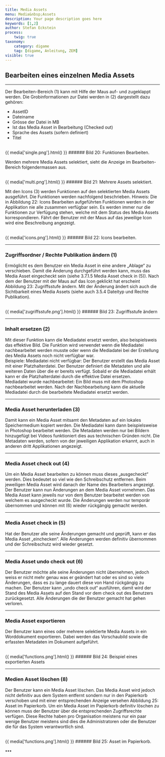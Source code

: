 ```yaml
---
title: Media Assets
menu: Media&nbsp;Assets
description: Your page description goes here
keywords: [1,2]
author: Stefan Eckstein
process:
	twig: true
taxonomy:
    category: digame
    tag: [digame, Anleitung, ZEM]
visible: true
---
```



## Bearbeiten eines einzelnen Media Assets
***
Der Bearbeiten-Bereich (1) kann mit Hilfe der Maus auf- und zugeklappt werden. Die Grobinformationen zur Datei werden in (2) dargestellt dazu gehören:- AssetID- Dateiname- Grösse der Datei in MB- Ist das Media Asset in Bearbeitung (Checked out)- Sprache des Assets (sofern definiert)- Titel

<br>
{{ media['single.png'].html() }}
###### Bild 20: Funktionen Bearbeiten.
<br>

Werden mehrere Media Assets selektiert, sieht die Anzeige im Bearbeiten-Bereich folgendermassen aus.

<br>
{{ media['multi.png'].html() }}
###### Bild 21: Mehrere Assets selektiert.
<br>

Mit den Icons (3) werden Funktionen auf den selektierten Media Assets ausgeführt. Die Funktionen werden nachfolgend beschrieben.Hinweis:Die in Abbildung 22: Icons Bearbeiten aufgeführten Funktionen werden in der Applikation nie alle zusammen verfügbar sein. Es werden immer nur die Funktionen zur Verfügung stehen, welche mit dem Status des Media Assets korrespondieren. Fährt der Benutzer mit der Maus auf das jeweilige Icon wird eine Beschreibung angezeigt.

<br>
{{ media['icons.png'].html() }}
###### Bild 22: Icons bearbeiten.
<br>

***

### Zugriffsordner / Rechte Publikation ändern (1)

Ermöglicht es dem Benutzer ein Media Asset in eine andere „Ablage“ zu verschieben. Damit die Änderung durchgeführt werden kann, muss das Media Asset eingecheckt sein (siehe 3.7.1.5 Media Asset check in (5)). Nach dem der Benutzer mit der Maus auf das Icon geklickt hat erscheint Abbildung 23: Zugriffsstufe ändern. Mit der Änderung ändert sich auch die Sichtbarkeit eines Media Assets (siehe auch 3.5.4 Dateityp und Rechte Publikation).

<br>
{{ media['zugriffsstufe.png'].html() }}
###### Bild 23: Zugriffsstufe ändern
<br>

***

### Inhalt ersetzen (2)

Mit dieser Funktion kann die Mediadatei ersetzt werden, also beispielsweis das effektive Bild. Die Funktion wird verwendet wenn die Mediadatei nachbearbeitet werden musste oder wenn die Mediadatei bei der Erstellung des Media Assets noch nicht verfügbar war.
<br>Beispiele:Mediadatei nicht verfügbar:Der Benutzer erstellt das Media Asset mit einer Platzhalterdatei. Der Benutzer definiert die Metadaten und alle weiteren Daten über die er bereits verfügt. Sobald er die Mediadatei erhält kann er die Platzhalterdatei durch die effektive Datei ersetzen.
<br>Mediadatei wurde nachbearbeitet:Ein Bild muss mit dem Photoshop nachbearbeitet werden. Nach der Nachbearbeitung kann die aktuelle Mediadatei durch die bearbeitete Mediadatei ersetzt werden.

***

### Media Asset herunterladen (3)

Damit kann ein Media Asset mitsamt den Metadaten auf ein lokales Speichermedium kopiert werden. Die Mediadatei kann dann beispielsweise in Photoshop bearbeitet werden. Die Metadaten werden nur bei Bildern hinzugefügt bei Videos funktioniert dies aus technischen Gründen nicht. Die Metadaten werden, sofern von der jeweiligen Applikation erkannt, auch in anderen dritt Applikationen angezeigt.

***

### Media Asset check out (4)

Um ein Media Asset bearbeiten zu können muss dieses „ausgecheckt“ werden. Dies bedeutet so viel wie den Schreibschutz entfernen. Beim jeweiligen Media Asset wird danach der Name des Bearbeiters angezeigt. Der Benutzer kann nun Änderungen an dem Media Asset vornehmen. Das Media Asset kann jeweils nur von dem Benutzer bearbeitet werden von welchem es ausgecheckt wurde. Die Änderungen werden nur temporär übernommen und können mit (6) wieder rückgängig gemacht werden.

***

### Media Asset check in (5)

Hat der Benutzer alle seine Änderungen gemacht und geprüft, kann er das Media Asset „einchecken“. Alle Änderungen werden definitiv übernommen und der Schreibschutz wird wieder gesetzt.

***

### Media Asset undo check out (6)

Der Benutzer möchte alle seine Änderungen nicht übernehmen, jedoch weiss er nicht mehr genau was er geändert hat oder es sind so viele Änderungen, dass es zu lange dauert diese von Hand rückgängig zu machen. Der Benutzer kann „undo check out“ ausführen, damit wird der Stand des Media Assets auf den Stand vor dem check out des Benutzers zurückgesetzt. Alle Änderungen die der Benutzer gemacht hat gehen verloren.

***

### Media Asset exportieren

Der Benutzer kann eines oder mehrere selektierte Media Assets in ein Worddokument exportieren. Dabei werden das Vorschaubild sowie die erfassten Metadaten im Dokument aufgeführt.


<br>
{{ media['functions.png'].html() }}
###### Bild 24: Beispiel eines exportierten Assets
<br>

***

### Medien Asset löschen (8)

Der Benutzer kann ein Media Asset löschen. Das Media Asset wird jedoch nicht definitiv aus dem System entfernt sondern nur in den Papierkorb verschoben und mit einer entsprechenden Anzeige versehen Abbildung 25: Asset im Papierkorb. Um ein Media Asset im Papierkorb definitiv löschen zu können muss der Benutzer über die entsprechenden Zugriffsrechte verfügen. Diese Rechte haben pro Organisation meistens nur ein paar wenige Benutzer meistens sind dies die Administratoren oder die Benutzer die für das System verantwortlich sind.

<br>
{{ media['functions.png'].html() }}
###### Bild 25: Asset im Papierkorb.
<br>

<br>
***
